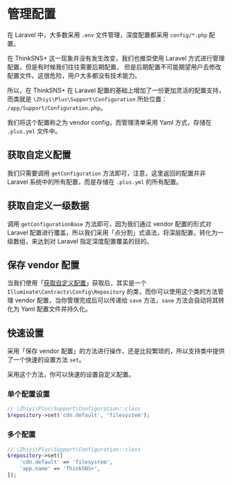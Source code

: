 # 管理配置

在 Laravel 中，大多数采用 `.env` 文件管理，深度配置都采用 `config/*.php` 配置。

在 ThinkSNS+ 这一现象并没有发生改变，我们也推崇使用 Laravel 方式进行管理配置，但是有时候我们往往需要后期配置，
但是后期配置不可能期望用户去修改配置文件。这很危险，用户大多都没有技术能力。

所以，在 ThinkSNS+ 在 Laravel 配置的基础上增加了一份更加灵活的配置支持，而类就是 `\Zhiyi\Plus\Support\Configuration` 所处位置： `/app/Support/Configuration.php`。

我们将这个配置称之为 vendor config，而管理清单采用 Yaml 方式，存储在 `.plus.yml` 文件中。

## 获取自定义配置

我们只需要调用 `getConfiguration` 方法即可，注意，这里返回的配置并非 Laravel 系统中的所有配置，而是存储在 `.plus.yml` 的所有配置。

## 获取自定义一级数据

调用 `getConfigurationBase` 方法即可，因为我们通过 vendor 配置的形式对 Laravel 配置进行覆盖，所以我们采用「点分割」式语法，将深层配置，转化为一级数组，来达到对 Laravel 指定深度配置覆盖的目的。

## 保存 vendor 配置

当我们使用「[获取自定义配置](#获取自定义配置)」获取后，其实是一个 `Illuminate\Contracts\Config\Repository` 的类，而你可以使用这个类的方法管理 vendor 配置，当你管理完成后可以传递给 `save` 方法，`save` 方法会自动将其转化为 Yaml 配置文件并持久化。

## 快速设置

采用「保存 vendor 配置」的方法进行操作，还是比较繁琐的，所以支持类中提供了一个快速的设置方法 `set`。

采用这个方法，你可以快速的设置自定义配置。

### 单个配置设置

```php
// \Zhiyi\Plus\Support\Configuration::class
$repository->set('cdn.default', 'filesystem');
```

### 多个配置

```php
// \Zhiyi\Plus\Support\Configuration::class
$repository->set([
    'cdn.default' => 'filesystem',
    'app.name' => 'ThinkSNS+',
]);
```
